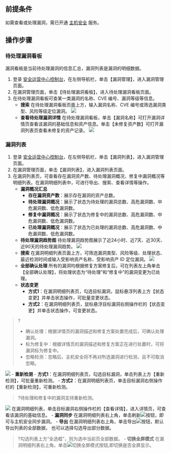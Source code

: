 ## 前提条件
如需查看或处理漏洞，需已开通 [主机安全](https://buy.cloud.tencent.com/yunjing) 服务。
## 操作步骤
### 待处理漏洞看板
漏洞看板是当前待处理漏洞的信息汇总，漏洞列表是漏洞的明细数据。
1. 登录 [安全运营中心控制台](https://console.cloud.tencent.com/ssav2/vulner)，在左侧导航栏，单击【漏洞管理】，进入漏洞管理页面。
2. 在漏洞管理页面，单击【待处理漏洞看板】，进入待处理漏洞看板页面。
3. 在待处理漏洞看板可查某一类漏洞的名称、CVE 编号、漏洞等级等信息。
	- **搜索**
在待处理漏洞看板页面上方，输入漏洞名称、CVE 编号或筛选漏洞类型、风险等级定位漏洞。
![](https://main.qcloudimg.com/raw/2d66f953b65ea8a6e0cfb3ce1369c8c8.png)
	- **查看待处理漏洞详情**
在待处理漏洞看板，单击【漏洞名称】可打开漏洞详情页查看该漏洞的基础信息和资产信息。单击【未修复资产数】可打开漏洞列表页查看未修复的资产记录。
![](https://main.qcloudimg.com/raw/42723c71eb6a98055859b6ce61b1c029.png)

### 漏洞列表
1. 登录 [安全运营中心控制台](https://console.cloud.tencent.com/ssav2/vulner)，在左侧导航栏，单击【漏洞列表】，进入漏洞管理页面。
2. 在漏洞管理页面，单击【漏洞列表】，进入漏洞列表页面。
3. 在漏洞列表页，可查看存在漏洞资产数、待处理漏洞概况、修复中漏洞概况等明细列表。在漏洞明细列表中，可进行导出、搜索、查看详情等操作。
	- **漏洞概况汇总**
		- **存在漏洞资产数**：展示存在漏洞的资产总数。
		- **待处理漏洞概况**：展示了状态为待处理的漏洞总数、高危漏洞数、中危漏洞数、低危漏洞数。
		- **修复中漏洞概况**：展示了状态为修复中的漏洞总数、高危漏洞数、中危漏洞数、低危漏洞数。
		- **已处理漏洞概况**：展示了状态为已处理的漏洞总数、高危漏洞数、中危漏洞数、低危漏洞数。
	- **待处理漏洞趋势图**
待处理漏洞趋势图展示了近24小时、近7天、近30天、近90天的待处理漏洞趋势。
![](https://main.qcloudimg.com/raw/b2788c6a0fb315f297a7a86374a5df2d.png)
	- **搜索**
在漏洞明细列表页面上方，可筛选漏洞类型、风险等级、处理状态、最近检测时间或输入受影响资产名称、受影响资产 ID 定位漏洞。
![](https://main.qcloudimg.com/raw/314412e0e90534e9d9449d9bac3e68ef.png)
	- **全部确认处理**
所有的漏洞均根据修复方案修复后，可在列表左上角单击【全部确认处理】，将处理状态为“待处理”和“修复中”的漏洞变更为已处理。
	- **状态变更**
		- **方式1**：在漏洞明细列表页，勾选目标漏洞，鼠标悬浮列表上方【状态变更】并单击状态操作，可批量变更状态。
		- **方式2**：在漏洞明细列表页，鼠标悬浮目标漏洞右侧操作栏的【状态变更】并单击状态操作，可变更状态。
>?
>- 确认处理：根据详情页的漏洞描述和修复方案处置完成后，可确认处理漏洞。
>- 标为修复中：根据详情页的漏洞描述和修复方案正在进行处置时，可将漏洞标为修复中。
>- 忽略检测：忽略后，主机安全将不再对所选漏洞进行检测，且不可取消忽略。
>
![](https://main.qcloudimg.com/raw/b692d1dd669444c385c82f76a8c04a16.png)
	- **重新检测**
		- **方式1**：在漏洞明细列表页，勾选目标漏洞，单击列表上方【重新检测】，可批量重新检测。
		- **方式2**：在漏洞明细列表页，单击目标漏洞右侧操作栏的【重新检测】，可重新检测。
>?待处理和修复中的漏洞支持重新检测。
>
![](https://main.qcloudimg.com/raw/e1fd7870308fe522c317902e5c27c767.png)
在漏洞明细列表，单击目标漏洞右侧操作栏的【查看详情】，进入详情页，可查看该漏洞的基础信息。
	- **漏洞同步**
在漏洞明细列表右上角，单击刷新<img src= "https://main.qcloudimg.com/raw/bc8e502faa0460899d1c97b54a510bf1.png" style="margin:0;">按钮，即可与主机安全同步漏洞。
	- **导出**
在漏洞明细列表右上角，单击导出<img src= "https://main.qcloudimg.com/raw/5d6f28083f0484b4f0cb46b9c32717b5.png" style="margin:0;">按钮，默认导出列表的全部数据， 也可以选择勾选导出部分数据。
>?勾选列表上方“全选框”，则为选中当前页全部数据。
	- **切换全屏模式**
在漏洞明细列表右上角，单击<img src= "https://main.qcloudimg.com/raw/e7325c2591be9e720aed26c41ccb2ab1.png" style="margin:0;">切换全屏模式按钮,即切换是否全屏显示。
